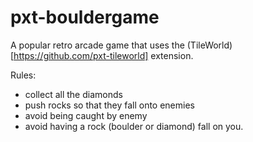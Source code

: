# pxt-bouldergame

A popular retro arcade game that uses the (TileWorld)[https://github.com/pxt-tileworld] extension.

Rules:
- collect all the diamonds
- push rocks so that they fall onto enemies
- avoid being caught by enemy
- avoid having a rock (boulder or diamond) fall on you.


